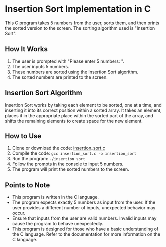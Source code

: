# Insertion Sort Implementation in C

This C program takes 5 numbers from the user, sorts them, and then prints the sorted version to the screen. The sorting algorithm used is "Insertion Sort".

## How It Works

1. The user is prompted with "Please enter 5 numbers: ".
2. The user inputs 5 numbers.
3. These numbers are sorted using the Insertion Sort algorithm.
4. The sorted numbers are printed to the screen.

## Insertion Sort Algorithm

Insertion Sort works by taking each element to be sorted, one at a time, and inserting it into its correct position within a sorted array. It takes an element, places it in the appropriate place within the sorted part of the array, and shifts the remaining elements to create space for the new element.

## How to Use

1. Clone or download the code: [insertion_sort.c](insertion_sort.c)
2. Compile the code: `gcc insertion_sort.c -o insertion_sort`
3. Run the program: `./insertion_sort`
4. Follow the prompts in the console to input 5 numbers.
5. The program will print the sorted numbers to the screen.

## Points to Note

- This program is written in the C language.
- The program expects exactly 5 numbers as input from the user. If the user provides a different number of inputs, unexpected behavior may occur.
- Ensure that inputs from the user are valid numbers. Invalid inputs may cause the program to behave unexpectedly.
- This program is designed for those who have a basic understanding of the C language. Refer to the documentation for more information on the C language.
